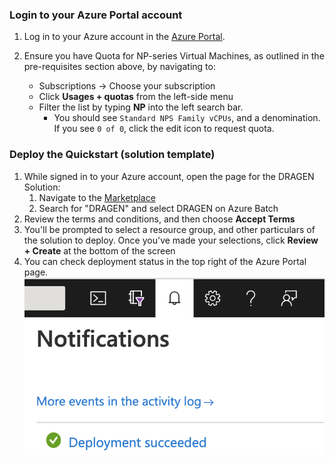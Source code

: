 ### Login to your Azure Portal account

1. Log in to your Azure account in the [Azure Portal](https://portal.azure.com).
1. Ensure you have Quota for NP-series Virtual Machines, as outlined in the
   pre-requisites section above, by navigating to:

   * Subscriptions -> Choose your subscription
   * Click **Usages + quotas** from the left-side menu
   * Filter the list by typing **NP** into the left search bar.
        * You should see `Standard NPS Family vCPUs`, and a denomination. If you see
          `0 of 0`, click the edit icon to request quota.

### Deploy the Quickstart (solution template)

1. While signed in to your Azure account, open the page for the DRAGEN Solution:
   1. Navigate to the [Marketplace](https://ms.portal.azure.com/#blade/Microsoft_Azure_Marketplace/GalleryMenuBlade/selectedMenuItemId/home)
   1. Search for "DRAGEN" and select DRAGEN on Azure Batch
1. Review the terms and conditions, and then choose **Accept Terms**
1. You'll be prompted to select a resource group, and other particulars of the
   solution to deploy. Once you've made your selections, click **Review + Create**
   at the bottom of the screen
1. You can check deployment status in the top right of the Azure Portal page.
   ![deployment-status](./images/deployment-status.png)
